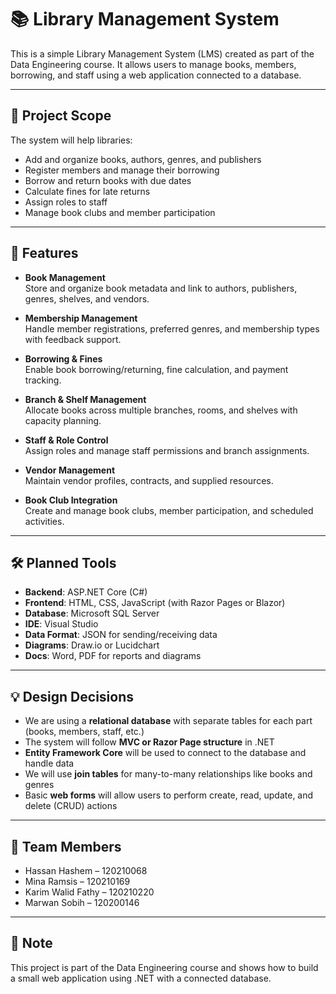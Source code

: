 # 📚 Library Management System

This is a simple Library Management System (LMS) created as part of the Data Engineering course. It allows users to manage books, members, borrowing, and staff using a web application connected to a database.

---

## 🎯 Project Scope

The system will help libraries:

- Add and organize books, authors, genres, and publishers
- Register members and manage their borrowing
- Borrow and return books with due dates
- Calculate fines for late returns
- Assign roles to staff
- Manage book clubs and member participation

---

## 🚀 Features

- **Book Management**  
  Store and organize book metadata and link to authors, publishers, genres, shelves, and vendors.

- **Membership Management**  
  Handle member registrations, preferred genres, and membership types with feedback support.

- **Borrowing & Fines**  
  Enable book borrowing/returning, fine calculation, and payment tracking.

- **Branch & Shelf Management**  
  Allocate books across multiple branches, rooms, and shelves with capacity planning.

- **Staff & Role Control**  
  Assign roles and manage staff permissions and branch assignments.

- **Vendor Management**  
  Maintain vendor profiles, contracts, and supplied resources.

- **Book Club Integration**  
  Create and manage book clubs, member participation, and scheduled activities.

---

## 🛠️ Planned Tools

- **Backend**: ASP.NET Core (C#)
- **Frontend**: HTML, CSS, JavaScript (with Razor Pages or Blazor)
- **Database**: Microsoft SQL Server
- **IDE**: Visual Studio
- **Data Format**: JSON for sending/receiving data
- **Diagrams**: Draw.io or Lucidchart
- **Docs**: Word, PDF for reports and diagrams

---

## 💡 Design Decisions

- We are using a **relational database** with separate tables for each part (books, members, staff, etc.)
- The system will follow **MVC or Razor Page structure** in .NET
- **Entity Framework Core** will be used to connect to the database and handle data
- We will use **join tables** for many-to-many relationships like books and genres
- Basic **web forms** will allow users to perform create, read, update, and delete (CRUD) actions

---

## 👥 Team Members

- Hassan Hashem – 120210068  
- Mina Ramsis – 120210169  
- Karim Walid Fathy – 120210220  
- Marwan Sobih – 120200146

---

## 📌 Note

This project is part of the Data Engineering course and shows how to build a small web application using .NET with a connected database.
